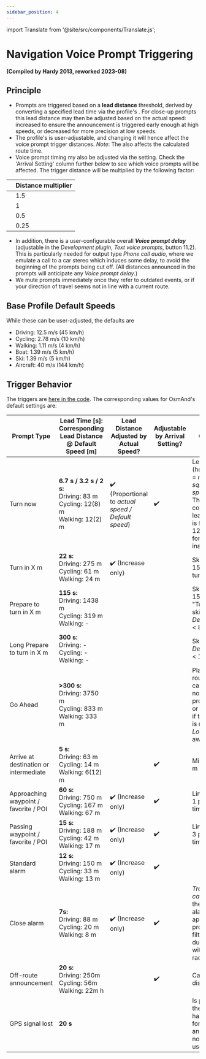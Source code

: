 ```yaml
---
sidebar_position: 4
---
```


import Translate from '@site/src/components/Translate.js';

# Navigation Voice Prompt Triggering

                               
**(Compiled by Hardy 2013, reworked 2023-08)**
## Principle
* Prompts are triggered based on a **lead distance** threshold, derived by converting a specified lead time via the profile's **_<Translate android="true" ids="default_speed_setting_title" />_**. For close-up prompts this lead distance may then be adjusted based on the actual speed: increased to ensure the announcement is triggered early enough at high speeds, or decreased for more precision at low speeds.
* The profile's **_<Translate android="true" ids="default_speed_setting_title" />_** is user-adjustable, and changing it will hence affect the voice prompt trigger distances.
*Note*: The _<Translate android="true" ids="default_speed_setting_title" />_ also affects the calculated route time.
* Voice prompt timing my also be adjusted via the **_<Translate android="true" ids="arrival_distance" />_** setting. Check the 'Arrival Setting' column further below to see which voice prompts will be affected. The trigger distance will be multiplied by the following factor:

**<Translate android="true" ids="arrival_distance" />** | Distance multiplier
--- | --- 
**<Translate android="true" ids="arrival_distance_factor_early" />** | 1.5
**<Translate android="true" ids="arrival_distance_factor_normally" />** | 1
**<Translate android="true" ids="arrival_distance_factor_late" />** | 0.5
**<Translate android="true" ids="arrival_distance_factor_at_last" />** | 0.25
* In addition, there is a user-configurable overall **_Voice prompt delay_** (adjustable in the _Development plugin_, _Text voice prompts_, button 11.2). This is particularly needed for output type _Phone call audio_, where we emulate a call to a car stereo which induces some delay, to avoid the beginning of the prompts being cut off. (All distances announced in the prompts will anticipate any _Voice prompt delay_.)
* We mute prompts immediately once they refer to outdated events, or if your direction of travel seems not in line with a current route.

## Base Profile Default Speeds
While these can be user-adjusted, the defaults are
* Driving: 12.5 m/s (45 km/h)
* Cycling: 2.78 m/s (10 km/h)
* Walking: 1.11 m/s (4 km/h)
* Boat: 1.39 m/s (5 km/h)
* Ski: 1.39  m/s (5 km/h)
* Aircraft: 40 m/s (144 km/h)

## Trigger Behavior

The triggers are [here in the code](https://github.com/osmandapp/OsmAnd/blob/master/OsmAnd/src/net/osmand/plus/routing/data/AnnounceTimeDistances.java#L65). The corresponding values for OsmAnd's default settings are:

Prompt Type | Lead Time [s]:<br/>Corresponding<br/>Lead Distance @ Default Speed [m] | Lead Distance Adjusted by Actual Speed? | Adjustable by Arrival Setting? | Comment |
--- | --- | --- | --- | --- |
Turn now | **6.7 s / 3.2 s / 2 s:**<br/>Driving: 83 m<br/>Cycling: 12(8) m<br/>Walking: 12(2) m | :heavy_check_mark: (Proportional to _actual speed / Default speed_) | :heavy_check_mark: | Lead time (heuristically) = _max(8, sqrt(Default speed \* 3.6))_. The corresponding lead distance is floored at 12 m to allow for position inaccuracy. |
Turn in X m | **22 s:**<br/>Driving: 275 m<br/>Cycling: 61 m<br/>Walking: 24 m | :heavy_check_mark: (Increase only) |  | Skipped if < 15 s before turn |
Prepare to turn in X m | **115 s:**<br/>Driving: 1438 m<br/>Cycling: 319 m<br/>Walking: - |  |  | Skipped if < 150 m before "Turn in", skipped for _Default speed_ < 8 km/h |
Long Prepare to turn in X m | **300 s:**<br/>Driving: -<br/>Cycling: -<br/>Walking: - |  |  | Skipped for _Default speed_ < 108 km/h |
Go Ahead | **>300 s:**<br/>Driving: 3750 m<br/>Cycling: 833 m<br/>Walking: 333 m | | | Plays after route calculation if no other prompt is due, or after a turn if the next turn is more than _Long Prepare_ away |
Arrive at destination or intermediate | **5 s:**<br/>Driving: 63 m<br/>Cycling: 14 m<br/>Walking: 6(12) m | |:heavy_check_mark: | Minimum 12 m |
Approaching waypoint / favorite / POI | **60 s:**<br/>Driving: 750 m<br/>Cycling: 167 m<br/>Walking: 67 m | :heavy_check_mark: (Increase only) | :heavy_check_mark: | Limited to max 1 point at a time |
Passing waypoint / favorite / POI | **15 s:**<br/>Driving: 188 m<br/>Cycling: 42 m<br/>Walking: 17 m | :heavy_check_mark: (Increase only) | :heavy_check_mark: | Limited to max 3 points at a time |
Standard alarm | **12 s:**<br/>Driving: 150 m<br/>Cycling: 33 m<br/>Walking: 13 m | :heavy_check_mark: (Increase only) | :heavy_check_mark: |
Close alarm | **7s:**<br/> Driving: 88 m<br/>Cycling: 20 m<br/>Walking: 8 m | :heavy_check_mark: (Increase only) | :heavy_check_mark: | _Traffic calming_ uses the _Passing_ alarm for the approach prompt, and filters duplicates within this radius |
Off-route announcement | **20 s:**<br/>Driving: 250m<br/>Cycling: 56m<br/>Walking: 22m h| | :heavy_check_mark: | Can be disabled |
GPS signal lost | **20 s** | | | Is played after the GPS signal has been lost for >= 20 s and this was not caused by user action. |
